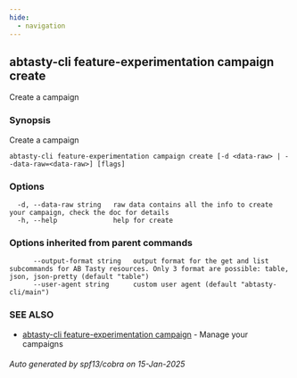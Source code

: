 ```yaml
---
hide:
  - navigation
---
```

## abtasty-cli feature-experimentation campaign create

Create a campaign

### Synopsis

Create a campaign

```
abtasty-cli feature-experimentation campaign create [-d <data-raw> | --data-raw=<data-raw>] [flags]
```

### Options

```
  -d, --data-raw string   raw data contains all the info to create your campaign, check the doc for details
  -h, --help              help for create
```

### Options inherited from parent commands

```
      --output-format string   output format for the get and list subcommands for AB Tasty resources. Only 3 format are possible: table, json, json-pretty (default "table")
      --user-agent string      custom user agent (default "abtasty-cli/main")
```

### SEE ALSO

* [abtasty-cli feature-experimentation campaign](abtasty-cli_feature-experimentation_campaign.md)	 - Manage your campaigns

###### Auto generated by spf13/cobra on 15-Jan-2025

